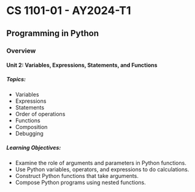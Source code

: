 # CS 1101-01 - AY2024-T1

## Programming in Python

### Overview

#### Unit 2: Variables, Expressions, Statements, and Functions

##### Topics:

* Variables
* Expressions
* Statements
* Order of operations
* Functions
* Composition
* Debugging

##### Learning Objectives:

* Examine the role of arguments and parameters in Python functions.
* Use Python variables, operators, and expressions to do calculations.
* Construct Python functions that take arguments.
* Compose Python programs using nested functions.
